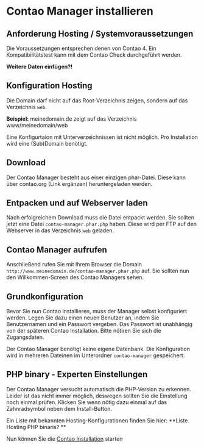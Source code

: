 # Contao Manager installieren

## Anforderung Hosting / Systemvoraussetzungen
Die Voraussetzungen entsprechen denen von Contao 4. Ein Kompatibilitätstest kann mit dem Contao Check durchgeführt werden.

**Weitere Daten einfügen?!**

## Konfiguration Hosting
Die Domain darf nicht auf das Root-Verzeichnis zeigen, sondern auf das Verzeichnis `web`.

**Beispiel:**
meinedomain.de zeigt auf das Verzeichnis www/meinedomain/web

Eine Konfigurtaion mit Unterverzeichnissen ist nicht möglich. Pro Installation wird eine (Sub)Domain benötigt.

## Download
Der Contao Manager besteht aus einer einzigen phar-Datei. Diese kann über contao.org (Link ergänzen) heruntergeladen werden.

## Entpacken und auf Webserver laden
Nach erfolgreichem Download muss die Datei entpackt werden. Sie sollten jetzt eine Datei `contao-manager.phar.php` haben.
Diese wird per FTP auf den Webserver in das Verzeichnis `web` geladen. 

## Contao Manager aufrufen
Anschließend rufen Sie mit Ihrem Browser die Domain `http://www.meinedomain.de/contao-manager.phar.php` auf.
Sie sollten nun den Willkommen-Screen des Contao Managers sehen.

## Grundkonfiguration
Bevor Sie nun Contao installieren, muss der Manager selbst konfiguriert werden. Legen Sie dazu einen neuen Benutzer an, indem Sie Benutzernamen und ein Passwort vergeben.
Das Passwort ist unabhängig von der späteren Contao Installation. Bitte nötiren Sie sich die Zugangsdaten.

Der Contao Manager benötigt keine eigene Datenbank.
Die Konfiguration wird in mehreren Dateinen im Unterordner `contao-manager` gespeichert.

## PHP binary - Experten Einstellungen
Der Contao Manager versucht automatisch die PHP-Version zu erkennen.
Leider ist das nicht immer möglich, deswegen sollten Sie die Einstellung noch einmal prüfen.
Klicken Sie wenn nötig dazu einmal auf das Zahnradsymbol neben dem Install-Button.

Ein Liste mit bekannten Hosting-Konfigurationen finden Sie hier:
**Liste Hosting PHP binaris? **

Nun können Sie die [Contao Installation](installation-contao.md) starten
